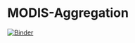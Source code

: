 # MODIS-Aggregation
[![Binder](https://binder.pangeo.io/badge.svg)](https://binder.pangeo.io/v2/gh/big-data-lab-umbc/MODIS-Aggregation/master)
